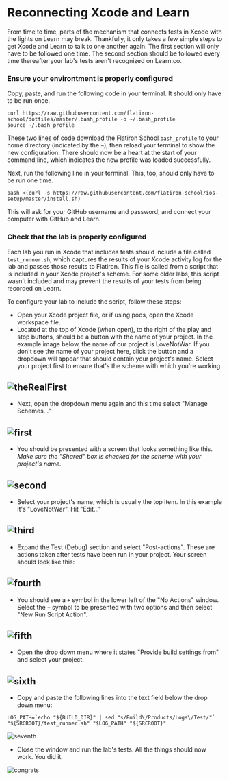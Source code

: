 # Reconnecting Xcode and Learn

From time to time, parts of the mechanism that connects tests in Xcode with the lights on Learn may break. Thankfully, it only takes a few simple steps to get Xcode and Learn to talk to one another again. The first section will only have to be followed one time. The second section should be followed every time thereafter your lab's tests aren't recognized on Learn.co.

### Ensure your environtment is properly configured

Copy, paste, and run the following code in your terminal. It should only have to be run once.

```
curl https://raw.githubusercontent.com/flatiron-school/dotfiles/master/.bash_profile -o ~/.bash_profile
source ~/.bash_profile
```

These two lines of code download the Flatiron School `bash_profile` to your home directory (indicated by the `~`), then reload your terminal to show the new configuration. There should now be a heart at the start of your command line, which indicates the new profile was loaded successfully.

Next, run the following line in your terminal. This, too, should only have to be run one time.

```
bash <(curl -s https://raw.githubusercontent.com/flatiron-school/ios-setup/master/install.sh)
```

This will ask for your GitHub username and password, and connect your computer with GitHub and Learn.

### Check that the lab is properly configured

Each lab you run in Xcode that includes tests should include a file called `test_runner.sh`, which captures the results of your Xcode activity log for the lab and passes those results to Flatiron. This file is called from a script that is included in your Xcode project's scheme. For some older labs, this script wasn't included and may prevent the results of your tests from being recorded on Learn.

To configure your lab to include the script, follow these steps:

* Open your Xcode project file, or if using pods, open the Xcode workspace file.
* Located at the top of Xcode (when open), to the right of the play and stop buttons, should be a button with the name of your project. In the example image below, the name of our project is LoveNotWar. If you don't see the name of your project here, click the button and a dropdown will appear that should contain your project's name. Select your project first to ensure that's the scheme with which you're working.

![theRealFirst](http://i.imgur.com/ODB44nI.png)  
-

* Next, open the dropdown menu again and this time select "Manage Schemes..." 

![first](http://i.imgur.com/kZnlEaM.png)  
-  

* You should be presented with a screen that looks something like this. *Make sure the "Shared" box is checked for the scheme with your project's name.*

![second](http://i.imgur.com/p5HvRmx.png)  
-

* Select your project's name, which is usually the top item. In this example it's "LoveNotWar". Hit "Edit..."

![third](http://i.imgur.com/KdG8Clb.png)  
- 

* Expand the Test (Debug) section and select "Post-actions". These are actions taken after tests have been run in your project. Your screen should look like this:

![fourth](http://i.imgur.com/U2s1j38.png)  
-

* You should see a `+` symbol in the lower left of the "No Actions" window. Select the `+` symbol to be presented with two options and then select "New Run Script Action".

![fifth](http://i.imgur.com/HmyikHz.png)  
- 

* Open the drop down menu where it states "Provide build settings from" and select your project.

![sixth](http://i.imgur.com/FynWI0R.png)  
-

* Copy and paste the following lines into the text field below the drop down menu:  

```
LOG_PATH=`echo "${BUILD_DIR}" | sed "s/Build\/Products/Logs\/Test/"`
"${SRCROOT}/test_runner.sh" "$LOG_PATH" "${SRCROOT}"
```

![seventh](http://i.imgur.com/0OfusZ7.png)  

* Close the window and run the lab's tests. All the things should now work. You did it.

![congrats](https://media.giphy.com/media/daUOBsa1OztxC/giphy.gif)
